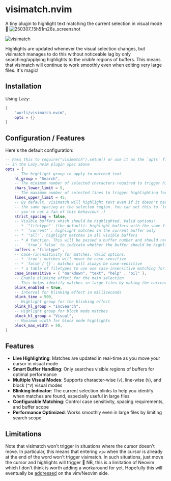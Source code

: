 # visimatch.nvim

A tiny plugin to highlight text matching the current selection in visual mode 💫
![250307_15h51m26s_screenshot](https://github.com/user-attachments/assets/4e1091a6-982d-4d92-a3d1-c19700f8ef8f)

![visimatch](https://github.com/user-attachments/assets/c9547434-950c-4205-945d-097481baf85e)

Highlights are updated whenever the visual selection changes, but visimatch
manages to do this without noticeable lag by only searching/applying highlights
to the *visible* regions of buffers. This means that visimatch will continue to
work smoothly even when editing very large files. It's magic!

## Installation

Using Lazy:

``` lua
{
    "wurli/visimatch.nvim",
    opts = {}
}
```

## Configuration / Features

Here's the default configuration:

``` lua
-- Pass this to require("visimatch").setup() or use it as the `opts` field
-- in the Lazy.nvim plugin spec above
opts = {
    -- The highlight group to apply to matched text
    hl_group = "Search",
    -- The minimum number of selected characters required to trigger highlighting
    chars_lower_limit = 5,
    -- The maximum number of selected lines to trigger highlighting for
    lines_upper_limit = 45,
    -- By default, visimatch will highlight text even if it doesn't have exactly
    -- the same spacing as the selected region. You can set this to `true` if
    -- you're not a fan of this behaviour :)
    strict_spacing = false,
    -- Visible buffers which should be highlighted. Valid options:
    -- * `"filetype"` (the default): highlight buffers with the same filetype
    -- * `"current"`: highlight matches in the current buffer only
    -- * `"all"`: highlight matches in all visible buffers
    -- * A function. This will be passed a buffer number and should return
    --   `true`/`false` to indicate whether the buffer should be highlighted.
    buffers = "filetype" ,
    -- Case-(in)nsitivity for matches. Valid options:
    -- * `true`: matches will never be case-sensitive
    -- * `false`/`{}`: matches will always be case-sensitive
    -- * a table of filetypes to use use case-insensitive matching for.
    case_insensitive = { "markdown", "text", "help" , "oil" },
    -- Enable blinking effect for the main selection
    -- This helps identify matches in large files by making the current selection blink
    blink_enabled = true,
    -- Interval for blinking effect in milliseconds
    blink_time = 500,
    -- Highlight group for the blinking effect
    blink_hl_group = "IncSearch",
    -- Highlight group for block mode matches
    block_hl_group = "Visual",
    -- Maximum width for block mode highlights
    block_max_width = 50,
}
```

## Features

- **Live Highlighting**: Matches are updated in real-time as you move your cursor in visual mode
- **Smart Buffer Handling**: Only searches visible regions of buffers for optimal performance
- **Multiple Visual Modes**: Supports character-wise (`v`), line-wise (`V`), and block (`^V`) visual modes
- **Blinking Indicator**: The current selection blinks to help you identify when matches are found, especially useful in large files
- **Configurable Matching**: Control case sensitivity, spacing requirements, and buffer scope
- **Performance Optimized**: Works smoothly even in large files by limiting search scope

## Limitations
Note that visimatch won't trigger in situations where the cursor doesn't move.
In particular, this means that entering `viw` when the cursor is already at the
end of the word won't trigger visimatch. In such situations, just move the
cursor and highlights will trigger 💫 NB, this is a limitation of Neovim which I
don't think is worth adding a workaround for yet. Hopefully this will eventually
be [addressed](https://github.com/neovim/neovim/issues/19708) on the vim/Neovim
side.

